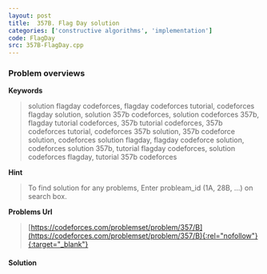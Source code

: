 ```yaml
---
layout: post
title:  357B. Flag Day solution
categories: ['constructive algorithms', 'implementation']
code: FlagDay
src: 357B-FlagDay.cpp
---
```

### **Problem overviews**

**Keywords**
> solution flagday codeforces, flagday codeforces tutorial, codeforces flagday solution, solution 357b codeforces, solution codeforces 357b, flagday tutorial codeforces, 357b tutorial codeforces, 357b codeforces tutorial, codeforces 357b solution, 357b codeforce solution, codeforces solution flagday, flagday codeforce solution, codeforces solution 357b, tutorial flagday codeforces, solution codeforces flagday, tutorial 357b codeforces

**Hint**
> To find solution for any problems, Enter probleam_id (1A, 28B, ...) on search box. 

**Problems Url**
> [https://codeforces.com/problemset/problem/357/B](https://codeforces.com/problemset/problem/357/B){:rel="nofollow"}{:target="_blank"}

#### **Solution**



